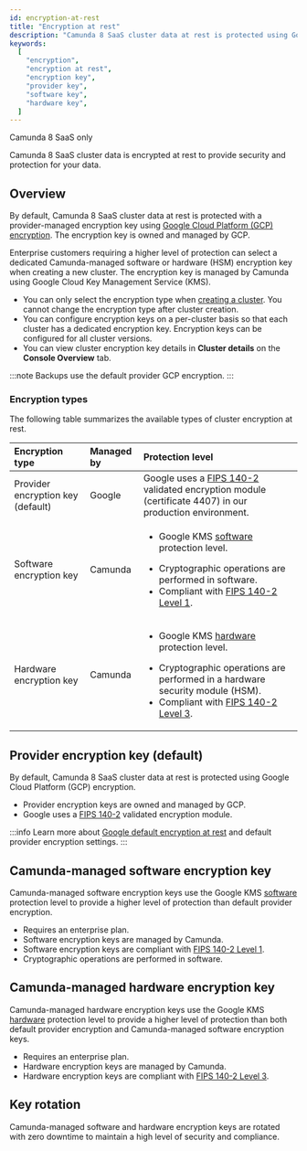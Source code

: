 ```yaml
---
id: encryption-at-rest
title: "Encryption at rest"
description: "Camunda 8 SaaS cluster data at rest is protected using Google Cloud Platform (GCP) encryption with a provider-managed encryption key."
keywords:
  [
    "encryption",
    "encryption at rest",
    "encryption key",
    "provider key",
    "software key",
    "hardware key",
  ]
---
```


<span class="badge badge--cloud">Camunda 8 SaaS only</span>

Camunda 8 SaaS cluster data is encrypted at rest to provide security and protection for your data.

## Overview

By default, Camunda 8 SaaS cluster data at rest is protected with a provider-managed encryption key using [Google Cloud Platform (GCP) encryption](https://cloud.google.com/docs/security/encryption/default-encryption). The encryption key is owned and managed by GCP.

Enterprise customers requiring a higher level of protection can select a dedicated Camunda-managed software or hardware (HSM) encryption key when creating a new cluster. The encryption key is managed by Camunda using Google Cloud Key Management Service (KMS).

- You can only select the encryption type when [creating a cluster](/docs/components/console/manage-clusters/create-cluster.md). You cannot change the encryption type after cluster creation.
- You can configure encryption keys on a per-cluster basis so that each cluster has a dedicated encryption key. Encryption keys can be configured for all cluster versions.
- You can view cluster encryption key details in **Cluster details** on the **Console Overview** tab.

:::note
Backups use the default provider GCP encryption.
:::

### Encryption types

The following table summarizes the available types of cluster encryption at rest.

| Encryption type                   | Managed by | Protection level                                                                                                                                                                                                                                                                                                                                                                                   |
| :-------------------------------- | :--------- | :------------------------------------------------------------------------------------------------------------------------------------------------------------------------------------------------------------------------------------------------------------------------------------------------------------------------------------------------------------------------------------------------- |
| Provider encryption key (default) | Google     | Google uses a [FIPS 140-2](https://cloud.google.com/security/compliance/fips-140-2-validated) validated encryption module (certificate 4407) in our production environment.                                                                                                                                                                                                                        |
| Software encryption key           | Camunda    | <p><ul><li><p>Google KMS [software](https://cloud.google.com/docs/security/key-management-deep-dive#software_backend_software_protection_level) protection level.</p></li><li>Cryptographic operations are performed in software.</li><li>Compliant with [FIPS 140-2 Level 1](https://cloud.google.com/docs/security/key-management-deep-dive#fips_140-2_validation).</li></ul></p>                |
| Hardware encryption key           | Camunda    | <p><ul><li><p>Google KMS [hardware](https://cloud.google.com/docs/security/key-management-deep-dive#backend_hardware_protection_level) protection level.</p></li><li>Cryptographic operations are performed in a hardware security module (HSM).</li><li>Compliant with [FIPS 140-2 Level 3](https://cloud.google.com/docs/security/key-management-deep-dive#fips_140-2_validation).</li></ul></p> |

## Provider encryption key (default)

By default, Camunda 8 SaaS cluster data at rest is protected using Google Cloud Platform (GCP) encryption.

- Provider encryption keys are owned and managed by GCP.
- Google uses a [FIPS 140-2](https://cloud.google.com/security/compliance/fips-140-2-validated) validated encryption module.

:::info
Learn more about [Google default encryption at rest](https://cloud.google.com/docs/security/encryption/default-encryption) and default provider encryption settings.
:::

## Camunda-managed software encryption key

Camunda-managed software encryption keys use the Google KMS [software](https://cloud.google.com/docs/security/key-management-deep-dive#software_backend_software_protection_level) protection level to provide a higher level of protection than default provider encryption.

- Requires an enterprise plan.
- Software encryption keys are managed by Camunda.
- Software encryption keys are compliant with [FIPS 140-2 Level 1](https://cloud.google.com/docs/security/key-management-deep-dive#fips_140-2_validation).
- Cryptographic operations are performed in software.

## Camunda-managed hardware encryption key

Camunda-managed hardware encryption keys use the Google KMS [hardware](https://cloud.google.com/docs/security/key-management-deep-dive#backend_hardware_protection_level) protection level to provide a higher level of protection than both default provider encryption and Camunda-managed software encryption keys.

- Requires an enterprise plan.
- Hardware encryption keys are managed by Camunda.
- Hardware encryption keys are compliant with [FIPS 140-2 Level 3](https://cloud.google.com/docs/security/key-management-deep-dive#fips_140-2_validation).

## Key rotation

Camunda-managed software and hardware encryption keys are rotated with zero downtime to maintain a high level of security and compliance.
